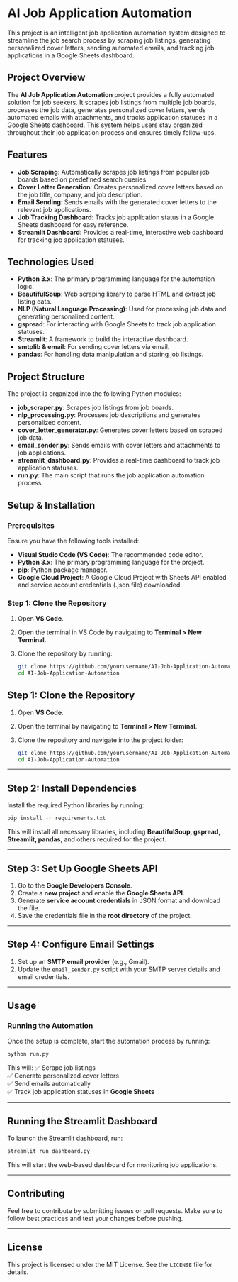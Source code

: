 
# AI Job Application Automation

This project is an intelligent job application automation system designed to streamline the job search process by scraping job listings, generating personalized cover letters, sending automated emails, and tracking job applications in a Google Sheets dashboard.


## Project Overview

The **AI Job Application Automation** project provides a fully automated solution for job seekers. It scrapes job listings from multiple job boards, processes the job data, generates personalized cover letters, sends automated emails with attachments, and tracks application statuses in a Google Sheets dashboard. This system helps users stay organized throughout their job application process and ensures timely follow-ups.

## Features

- **Job Scraping**: Automatically scrapes job listings from popular job boards based on predefined search queries.
- **Cover Letter Generation**: Creates personalized cover letters based on the job title, company, and job description.
- **Email Sending**: Sends emails with the generated cover letters to the relevant job applications.
- **Job Tracking Dashboard**: Tracks job application status in a Google Sheets dashboard for easy reference.
- **Streamlit Dashboard**: Provides a real-time, interactive web dashboard for tracking job application statuses.

## Technologies Used

- **Python 3.x**: The primary programming language for the automation logic.
- **BeautifulSoup**: Web scraping library to parse HTML and extract job listing data.
- **NLP (Natural Language Processing)**: Used for processing job data and generating personalized content.
- **gspread**: For interacting with Google Sheets to track job application statuses.
- **Streamlit**: A framework to build the interactive dashboard.
- **smtplib & email**: For sending cover letters via email.
- **pandas**: For handling data manipulation and storing job listings.

## Project Structure

The project is organized into the following Python modules:

- **job_scraper.py**: Scrapes job listings from job boards.
- **nlp_processing.py**: Processes job descriptions and generates personalized content.
- **cover_letter_generator.py**: Generates cover letters based on scraped job data.
- **email_sender.py**: Sends emails with cover letters and attachments to job applications.
- **streamlit_dashboard.py**: Provides a real-time dashboard to track job application statuses.
- **run.py**: The main script that runs the job application automation process.

## Setup & Installation

### Prerequisites
Ensure you have the following tools installed:

- **Visual Studio Code (VS Code)**: The recommended code editor.
- **Python 3.x**: The primary programming language for the project.
- **pip**: Python package manager.
- **Google Cloud Project**: A Google Cloud Project with Sheets API enabled and service account credentials (.json file) downloaded.

### Step 1: Clone the Repository

1. Open **VS Code**.
2. Open the terminal in VS Code by navigating to **Terminal > New Terminal**.
3. Clone the repository by running:

    ````bash
    git clone https://github.com/yourusername/AI-Job-Application-Automation.git
    cd AI-Job-Application-Automation
    ````

## Step 1: Clone the Repository

1. Open **VS Code**.
2. Open the terminal by navigating to **Terminal > New Terminal**.
3. Clone the repository and navigate into the project folder:

   ```bash
   git clone https://github.com/yourusername/AI-Job-Application-Automation.git
   cd AI-Job-Application-Automation
   ```

---

## Step 2: Install Dependencies

Install the required Python libraries by running:

   ```bash
   pip install -r requirements.txt
   ```

This will install all necessary libraries, including **BeautifulSoup, gspread, Streamlit, pandas**, and others required for the project.

---

## Step 3: Set Up Google Sheets API

1. Go to the **Google Developers Console**.
2. Create a **new project** and enable the **Google Sheets API**.
3. Generate **service account credentials** in JSON format and download the file.
4. Save the credentials file in the **root directory** of the project.

---

## Step 4: Configure Email Settings

1. Set up an **SMTP email provider** (e.g., Gmail).
2. Update the `email_sender.py` script with your SMTP server details and email credentials.

---

## Usage

### Running the Automation

Once the setup is complete, start the automation process by running:

   ```bash
   python run.py
   ```

This will:
✅ Scrape job listings  
✅ Generate personalized cover letters  
✅ Send emails automatically  
✅ Track job application statuses in **Google Sheets**  

---

## Running the Streamlit Dashboard

To launch the Streamlit dashboard, run:

   ```bash
   streamlit run dashboard.py
   ```

This will start the web-based dashboard for monitoring job applications.

---

## Contributing

Feel free to contribute by submitting issues or pull requests. Make sure to follow best practices and test your changes before pushing.

---

## License

This project is licensed under the MIT License. See the `LICENSE` file for details.